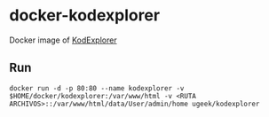 # docker-kodexplorer

Docker image of [KodExplorer](https://github.com/kalcaddle/KodExplorer)

## Run

```
docker run -d -p 80:80 --name kodexplorer -v $HOME/docker/kodexplorer:/var/www/html -v <RUTA ARCHIVOS>::/var/www/html/data/User/admin/home ugeek/kodexplorer
```
